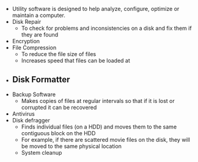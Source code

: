 - Utility software is designed to help analyze, configure, optimize or maintain a computer.
- Disk Repair
	- To check for problems and inconsistencies on a disk and fix them if they are found
- Encryption
- File Compression
	- To reduce the file size of files
	- Increases speed that files can be loaded at 
- Disk Formatter
	- 
- Backup Software
	- Makes copies of files at regular intervals so that if it is lost or corrupted it can be recovered
- Antivirus
- Disk defragger
	- Finds individual files (on a HDD) and moves them to the same contiguous block on the HDD
	- For example, if there are scattered movie files on the disk, they will be moved to the same physical location 
	- System cleanup